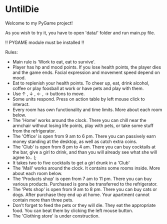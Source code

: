 # UntilDie
Welcome to my PyGame project!

As you wish to try it, you have to open 'data/' folder and run main.py file.

!! PYGAME module must be installed !!

Rules:
- Main rule is 'Work to eat, eat to survive'.
- Player has hp and mood points. If you lose health points, the player dies and the game ends. Facial expression and movement speed depend on mood.
- Eat to replenish your health points. To cheer up, eat, drink alcohol, coffee or play foosball at work or have pets and play with them.
- Use ↑ , ↓ , ← , → buttons to move.
- Some units respond. Press on action table by left mouse click to interact.
- Every room has own functionality and time limits. More about each room below.
- The 'Home' works around the clock. There you can chill near the armchair without losing life points, play with pets, or take some stuff from the refrigerator.
- The 'Office' is open from 9 am to 6 pm. There you can passively earn money standing at the desktop, as well as catch extra coins. 
- The 'Club' is open from 8 pm to 4 am. There you can buy cocktails at the bar, give a girl to drink, and than you will already see what she will agree to.. (;
- It takes two to five cocktails to get a girl drunk in a 'Club'
- The 'Mall' works around the clock. It contains some rooms inside. More about each room below.
- The 'Products shop' is open from 7 am to 11 pm. There you can buy various products. Purchased is gona be transferred to the refrigerator.
- The 'Pets shop' is open from 9 am to 8 pm. There you can buy cats or dogs. After purchase they end up at home. Your apartment cannot contain more than three pets.
- Don't forget to feed the pets or they will die. They eat the appropriate food. You can beat them by clicking the left mouse button.
- The 'Clothing store' is under construction.
